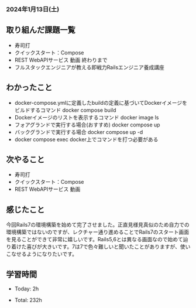 ### 2024年1月13日(土)

## 取り組んだ課題一覧

- 寿司打
- クイックスタート：Compose
- REST WebAPIサービス 動画 終わりまで
- フルスタックエンジニアが教える即戦力Railsエンジニア養成講座

## わかったこと

- docker-compose.ymlに定義したbuildの定義に基づいてDockerイメージをビルドするコマンド
docker compose build
- Dockerイメージのリストを表示するコマンド
docker image ls
- フォアグランドで実行する場合(おすすめ)
docker compose up
- バックグランドで実行する場合
docker compose up -d
- docker compose exec
docker上でコマンドを打つ必要がある

## 次やること

- 寿司打
- クイックスタート：Compose
- REST WebAPIサービス 動画

## 感じたこと

今回Rails7の環境構築を始めて完了させました。正直見様見真似のため自力での環境構築ではないのですが、レクチャー通り進めることでRails7のスタート画面を見ることができて非常に嬉しいです。Rails5,6とは異なる画面なので始めて辿り着けた喜びが大きいです。7は7で色々難しいと聞いたことがありますが、使いこなせるようになりたいです。


## 学習時間

- Today: 2h

- Total: 232h